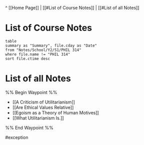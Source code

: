 ^ [[Home Page]] | 
[[#List of Course Notes]] | [[#List of all Notes]]
# List of Course Notes
```dataview
table
summary as "Summary", file.cday as "Date"
from "Notes/School/Y2/S1/PHIL 314"
where file.name != "PHIL 314"
sort file.ctime desc
```

# List of all Notes
%% Begin Waypoint %%
- [[A Criticism of Utilitarianism]]
- [[Are Ethical Values Relative]]
- [[Egoism as a Theory of Human Motives]]
- [[What Utilitarianism Is.]]

%% End Waypoint %%

#exception